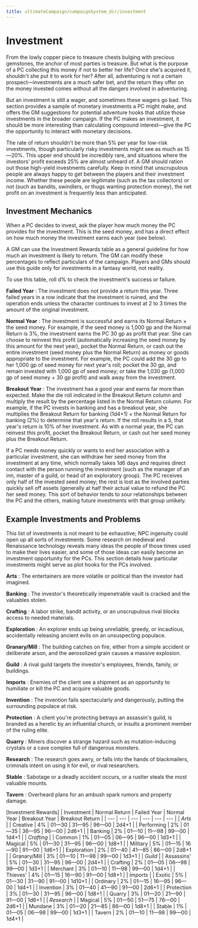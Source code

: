 ```yaml
---
title: ultimateCampaign/campaignSystem_dir/investment
---
```

# Investment

From the lowly copper piece to treasure chests bulging with precious gemstones, the anchor of most parties is treasure. But what is the purpose of a PC collecting this money if not to better her life? Once she's acquired it, shouldn't she put it to work for her? After all, adventuring is not a certain prospect—investments are a much safer bet, and the return they offer on the money invested comes without all the dangers involved in adventuring.

But an investment is still a wager, and sometimes these wagers go bad. This section provides a sample of monetary investments a PC might make, and offers the GM suggestions for potential adventure hooks that utilize those investments in the broader campaign. If the PC makes an investment, it should be more interesting than calculating compound interest—give the PC the opportunity to interact with monetary decisions.

The rate of return shouldn't be more than 5% per year for low-risk investments, though particularly risky investments might see as much as 15—20%. This upper end should be incredibly rare, and situations where the investors' profit exceeds 25% are almost unheard of. A GM should ration out those high-yield investments carefully. Keep in mind that unscrupulous people are always happy to get between the players and their investment income. Whether these people are legitimate (such as the tax collectors) or not (such as bandits, swindlers, or thugs wanting protection money), the net profit on an investment is frequently less than anticipated.

## Investment Mechanics

When a PC decides to invest, ask the player how much money the PC provides for the investment. This is the seed money, and has a direct effect on how much money the investment earns each year (see below).

A GM can use the Investment Rewards table as a general guideline for how much an investment is likely to return. The GM can modify these percentages to reflect particulars of the campaign. Players and GMs should use this guide only for investments in a fantasy world, not reality.

To use this table, roll d% to check the investment's success or failure.

**Failed Year** : The investment does not provide a return this year. Three failed years in a row indicate that the investment is ruined, and the operation ends unless the character continues to invest at 2 to 3 times the amount of the original investment.

**Normal Year** : The investment is successful and earns its Normal Return × the seed money. For example, if the seed money is 1,000 gp and the Normal Return is 3%, the investment earns the PC 30 gp as profit that year. She can choose to reinvest this profit (automatically increasing the seed money by this amount for the next year), pocket the Normal Return, or cash out the entire investment (seed money plus the Normal Return) as money or goods appropriate to the investment. For example, the PC could add the 30 gp to her 1,000 gp of seed money for next year's roll; pocket the 30 gp, and remain invested with 1,000 gp of seed money; or take the 1,030 gp (1,000 gp of seed money + 30 gp profit) and walk away from the investment.

**Breakout Year** : The investment has a good year and earns far more than expected. Make the die roll indicated in the Breakout Return column and multiply the result by the percentage listed in the Normal Return column. For example, if the PC invests in banking and has a breakout year, she multiplies the Breakout Return for banking (1d4+1) × the Normal Return for banking (2%) to determine that year's return. If the roll results in a 5, that year's return is 10% of her investment. As with a normal year, the PC can reinvest this profit, pocket the Breakout Return, or cash out her seed money plus the Breakout Return.

If a PC needs money quickly or wants to end her association with a particular investment, she can withdraw her seed money from the investment at any time, which normally takes 1d6 days and requires direct contact with the person running the investment (such as the manager of an inn, master of a guild, or head of an exploratory group). The PC receives only half of the invested seed money; the rest is lost as the involved parties quickly sell off assets (generally at half their actual value to refund the PC her seed money. This sort of behavior tends to sour relationships between the PC and the others, making future investments with that group unlikely.

## Example Investments and Problems

This list of investments is not meant to be exhaustive; NPC ingenuity could open up all sorts of investments. Some research on medieval and Renaissance technology reveals many ideas the people of those times used to make their lives easier, and some of those ideas can easily become an investment opportunity for the PCs. This section details how particular investments might serve as plot hooks for the PCs involved.

**Arts** : The entertainers are more volatile or political than the investor had imagined.

**Banking** : The investor's theoretically impenetrable vault is cracked and the valuables stolen.

**Crafting** : A labor strike, bandit activity, or an unscrupulous rival blocks access to needed materials.

**Exploration** : An explorer ends up being unreliable, greedy, or incautious, accidentally releasing ancient evils on an unsuspecting populace.

**Granary/Mill** : The building catches on fire, either from a simple accident or deliberate arson, and the aerosolized grain causes a massive explosion.

**Guild** : A rival guild targets the investor's employees, friends, family, or buildings.

**Imports** : Enemies of the client see a shipment as an opportunity to humiliate or kill the PC and acquire valuable goods.

**Invention** : The invention fails spectacularly and dangerously, putting the surrounding populace at risk.

**Protection** : A client you're protecting betrays an assassin's guild, is branded as a heretic by an influential church, or insults a prominent member of the ruling elite.

**Quarry** : Miners discover a strange hazard such as mutation-inducing crystals or a cave complex full of dangerous monsters.

**Research** : The research goes awry, or falls into the hands of blackmailers, criminals intent on using it for evil, or rival researchers.

**Stable** : Sabotage or a deadly accident occurs, or a rustler steals the most valuable mounts.

**Tavern** : Overheard plans for an ambush spark rumors and property damage.

[Investment Rewards]
| Investment | Normal Return | Failed Year | Normal Year | Breakout Year | Breakout Return |
| --- | --- | --- | --- | --- | --- |
| _Arts_ |
| Creative | 4% | 01—30 | 31—95 | 96—00 | 2d4+1 |
| Performing | 2% | 01—35 | 36—95 | 96—00 | 2d6+1 |
| Banking | 2% | 01—10 | 11—98 | 99—00 | 1d4+1 |
| _Crafting_ |
| Common | 1% | 01—05 | 06—95 | 96—00 | 1d3+1 |
| Magical | 5% | 01—30 | 31—95 | 96—00 | 1d8+1 |
| Military | 5% | 01—15 | 16—90 | 91—00 | 1d6+1 |
| Exploration | 2% | 01—40 | 41—85 | 86—00 | 2d8+1 |
| Granary/Mill | 3% | 01—10 | 11—98 | 99—00 | 1d3+1 |
| _Guild_ |
| Assassins' | 5% | 01—30 | 31—95 | 96—00 | 2d4+1 |
| Crafting | 2% | 01—05 | 06—98 | 99—00 | 1d3+1 |
| Merchant | 3% | 01—10 | 11—98 | 99—00 | 1d4+1 |
| Thieves' | 4% | 01—15 | 16—90 | 91—00 | 1d8+1 |
| _Imports_ |
| Exotic | 5% | 01—30 | 31—90 | 91—00 | 1d10+1 |
| Ordinary | 2% | 01—15 | 16—95 | 96—00 | 1d4+1 |
| Invention | 3% | 01—40 | 41—90 | 91—00 | 2d6+1 |
| Protection | 3% | 01—30 | 31—95 | 96—00 | 1d8+1 |
| Quarry | 3% | 01—20 | 21—90 | 91—00 | 1d6+1 |
| _Research_ |
| Magical | 5% | 01—50 | 51—75 | 76—00 | 2d6+1 |
| Mundane | 3% | 01—20 | 21—85 | 86—00 | 1d8+1 |
| Stable | 1% | 01—05 | 06—98 | 99—00 | 1d3+1 |
| Tavern | 2% | 01—10 | 11—98 | 99—00 | 1d4+1 |


